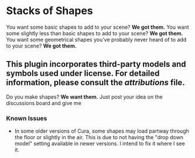 # Stacks of Shapes
You want some basic shapes to add to your scene? **We got them.**
You want some slightly less than basic shapes to add to your scene? **We got them.**
You want some geometrical shapes you've probably never heard of to add to your scene? **We got them.**
  
  
This plugin incorporates third-party models and symbols used under license. For detailed information, please consult the *attributions* file.
---
Do you make shapes? **We want them.** Just post your idea on the discussions board and give me

### Known Issues
- In some older versions of Cura, some shapes may load partway through the floor or slightly in the air. This is due to not having the "drop down model" setting available in newer versions. I intend to fix it where I see it.